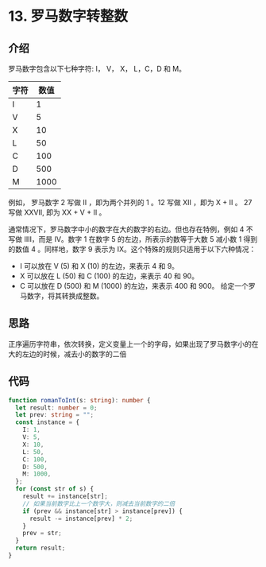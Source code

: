 # 13. 罗马数字转整数

## 介绍

罗马数字包含以下七种字符: I， V， X， L，C，D 和 M。

| 字符 | 数值 |
| ---- | ---- |
| I    | 1    |
| V    | 5    |
| X    | 10   |
| L    | 50   |
| C    | 100  |
| D    | 500  |
| M    | 1000 |

例如， 罗马数字 2 写做 II ，即为两个并列的 1 。12 写做 XII ，即为 X + II 。 27 写做 XXVII, 即为 XX + V + II 。

通常情况下，罗马数字中小的数字在大的数字的右边。但也存在特例，例如 4 不写做 IIII，而是 IV。数字 1 在数字 5 的左边，所表示的数等于大数 5 减小数 1 得到的数值 4 。同样地，数字 9 表示为 IX。这个特殊的规则只适用于以下六种情况：

- I 可以放在 V (5) 和 X (10) 的左边，来表示 4 和 9。
- X 可以放在 L (50) 和 C (100) 的左边，来表示 40 和 90。
- C 可以放在 D (500) 和 M (1000) 的左边，来表示 400 和 900。
  给定一个罗马数字，将其转换成整数。

## 思路

正序遍历字符串，依次转换，定义变量上一个的字母，如果出现了罗马数字小的在大的左边的时候，减去小的数字的二倍

## 代码

```ts
function romanToInt(s: string): number {
  let result: number = 0;
  let prev: string = "";
  const instance = {
    I: 1,
    V: 5,
    X: 10,
    L: 50,
    C: 100,
    D: 500,
    M: 1000,
  };
  for (const str of s) {
    result += instance[str];
    // 如果当前数字比上一个数字大，则减去当前数字的二倍
    if (prev && instance[str] > instance[prev]) {
      result -= instance[prev] * 2;
    }
    prev = str;
  }
  return result;
}
```
